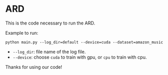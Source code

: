 # ARD

This is the code necessary to run the ARD.

Example to run:

`python main.py --log_dir=default --device=cuda --dataset=amazon_music`
  * `--log_dir`: file name of the log file.
  * `--device`: choose `cuda` to train with gpu, or `cpu` to train with cpu.

Thanks for using our code!
